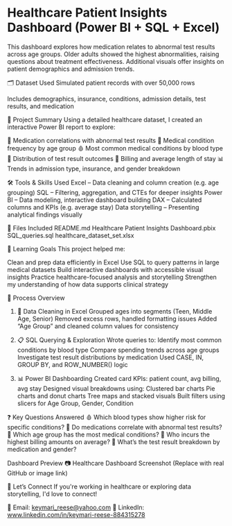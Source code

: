 # Healthcare Patient Insights Dashboard (Power BI + SQL + Excel)
This dashboard explores how medication relates to abnormal test results across age groups. Older adults showed the highest abnormalities, raising questions about treatment effectiveness. Additional visuals offer insights on patient demographics and admission trends.

🗂️ Dataset Used
Simulated patient records with over 50,000 rows

Includes demographics, insurance, conditions, admission details, test results, and medication

📌 Project Summary
Using a detailed healthcare dataset, I created an interactive Power BI report to explore:

💊 Medication correlations with abnormal test results
🧓 Medical condition frequency by age group
🩸 Most common medical conditions by blood type
🧪 Distribution of test result outcomes
🧾 Billing and average length of stay
📊 Trends in admission type, insurance, and gender breakdown


🛠️ Tools & Skills Used
Excel – Data cleaning and column creation (e.g. age grouping)
SQL – Filtering, aggregation, and CTEs for deeper insights
Power BI – Data modeling, interactive dashboard building
DAX – Calculated columns and KPIs (e.g. average stay)
Data storytelling – Presenting analytical findings visually

📁 Files Included
README.md 
Healthcare Patient Insights Dashboard.pbix
SQL_queries.sql
healthcare_dataset_set.xlsx

🚀 Learning Goals
This project helped me:

Clean and prep data efficiently in Excel
Use SQL to query patterns in large medical datasets
Build interactive dashboards with accessible visual insights
Practice healthcare-focused analysis and storytelling
Strengthen my understanding of how data supports clinical strategy

🔄 Process Overview
1. 🧹 Data Cleaning in Excel
Grouped ages into segments (Teen, Middle Age, Senior)
Removed excess rows, handled formatting issues
Added “Age Group” and cleaned column values for consistency

2. 📋 SQL Querying & Exploration
Wrote queries to:
Identify most common conditions by blood type
Compare spending trends across age groups
Investigate test result distributions by medication
Used CASE, IN, GROUP BY, and ROW_NUMBER() logic

3. 📊 Power BI Dashboarding
Created card KPIs: patient count, avg billing, avg stay
Designed visual breakdowns using:
Clustered bar charts
Pie charts and donut charts
Tree maps and stacked visuals
Built filters using slicers for Age Group, Gender, Condition

❓ Key Questions Answered
🩸 Which blood types show higher risk for specific conditions?
💊 Do medications correlate with abnormal test results?
🧓 Which age group has the most medical conditions?
🧾 Who incurs the highest billing amounts on average?
🧪 What’s the test result breakdown by medication and gender?

Dashboard Preview
📷 Healthcare Dashboard Screenshot (Replace with real GitHub or image link)

🙌 Let’s Connect
If you're working in healthcare or exploring data storytelling, I'd love to connect!

📧 Email: keymari_reese@yahoo.com
💼 LinkedIn: www.linkedin.com/in/keymari-reese-884315278

